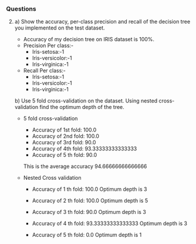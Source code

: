 ### Questions

2. 
    a) Show the accuracy, per-class precision and recall of the decision tree you implemented on the test dataset.


    - Accuracy of my decision tree on IRIS dataset is 100%.
    - Precision Per class:-
       - Iris-setosa:-1
       - Iris-versicolor:-1
       - Iris-virginica:-1
    - Recall Per class:-
       - Iris-setosa:-1
       - Iris-versicolor:-1
       - Iris-virginica:-1

    b) Use 5 fold cross-validation on the dataset. Using nested cross-validation find the optimum depth of the tree. 

    - 5 fold cross-validation

        - Accuracy of 1st fold: 100.0
        - Accuracy of 2nd fold: 100.0
        - Accuracy of 3rd fold: 90.0
        - Accuracy of 4th fold: 93.33333333333333
        - Accuracy of 5 th fold: 90.0

      This is the average accuracy 94.66666666666666

    - Nested Cross validation
         - Accuracy of 1 th fold: 100.0 Optimum depth is 3

         - Accuracy of 2 th fold: 100.0 Optimum depth is 5

         - Accuracy of 3 th fold: 90.0 Optimum depth is 3

         - Accuracy of 4 th fold: 93.33333333333333 Optimum depth is 3

         - Accuracy of 5 th fold: 0.0 Optimum depth is 1




